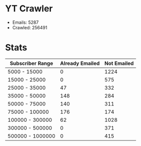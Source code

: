 # YT Crawler
- Emails: 5287
- Crawled: 256491

# Stats
| Subscriber Range  | Already Emailed | Not Emailed |
|-------|-------|-------|
| 5000 - 15000 | 0 | 1224 |
| 15000 - 25000 | 0 | 575 |
| 25000 - 35000 | 47 | 332 |
| 35000 - 50000 | 148 | 284 |
| 50000 - 75000 | 140 | 311 |
| 75000 - 100000 | 176 | 174 |
| 100000 - 300000 | 62 | 1028 |
| 300000 - 500000 | 0 | 371 |
| 500000 - 1000000 | 0 | 415 |
